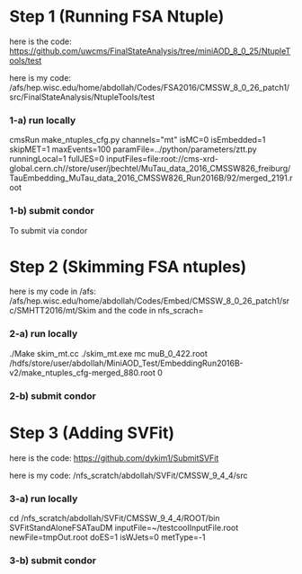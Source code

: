 # Step 1 (Running FSA Ntuple)

  here is the code:  https://github.com/uwcms/FinalStateAnalysis/tree/miniAOD_8_0_25/NtupleTools/test
  
  here is my code: /afs/hep.wisc.edu/home/abdollah/Codes/FSA2016/CMSSW_8_0_26_patch1/src/FinalStateAnalysis/NtupleTools/test
  ### 1-a) run locally


 cmsRun make_ntuples_cfg.py channels="mt" isMC=0 isEmbedded=1 skipMET=1 maxEvents=100 paramFile=../python/parameters/ztt.py runningLocal=1 fullJES=0 inputFiles=file:root://cms-xrd-global.cern.ch//store/user/jbechtel/MuTau_data_2016_CMSSW826_freiburg/TauEmbedding_MuTau_data_2016_CMSSW826_Run2016B/92/merged_2191.root


   ### 1-b) submit condor
   
   To submit via condor



# Step 2 (Skimming FSA ntuples)

  
  here is my code in /afs:  /afs/hep.wisc.edu/home/abdollah/Codes/Embed/CMSSW_8_0_26_patch1/src/SMHTT2016/mt/Skim
  and the code in nfs_scrach=  
  
  ### 2-a) run locally

  ./Make skim_mt.cc
  ./skim_mt.exe mc muB_0_422.root /hdfs/store/user/abdollah/MiniAOD_Test/EmbeddingRun2016B-v2/make_ntuples_cfg-merged_880.root 0


   ### 2-b) submit condor





# Step 3 (Adding SVFit)

  here is the code: https://github.com/dykim1/SubmitSVFit
  
  here is my code: /nfs_scratch/abdollah/SVFit/CMSSW_9_4_4/src

  ### 3-a) run locally
  
   cd /nfs_scratch/abdollah/SVFit/CMSSW_9_4_4/ROOT/bin
   SVFitStandAloneFSATauDM inputFile=~/testcoolInputFile.root newFile=tmpOut.root doES=1 isWJets=0 metType=-1 
   
   

  ### 3-b) submit condor


